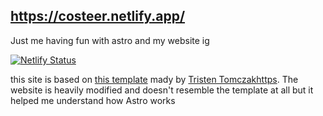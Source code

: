 ## https://costeer.netlify.app/
Just me having fun with astro and my website ig



[![Netlify Status](https://api.netlify.com/api/v1/badges/450d8590-84ab-47a4-b89a-67ec3c39af24/deploy-status)](https://app.netlify.com/sites/costeer/deploys)


this site is based on [this template](https://github.com/ttomczak3/Milky-Way) mady by [Tristen Tomczakhttps](https://github.com/ttomczak3).
The website is heavily modified and doesn't resemble the template at all but it helped me understand how Astro works
